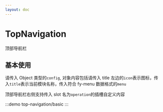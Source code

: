```yaml
---
layout: doc
---
```


# TopNavigation

顶部导航栏

## 基本使用

请传入 Object 类型的`config`, 对象内容包括请传入 title 左边的`icon`表示图标，传入`title`表示当前模块名称，传入符合 fy-menu 数据格式的`menu`

顶部导航栏右侧支持传入 slot 名为`operation`的插槽自定义内容

:::demo
top-navigation/basic
:::
